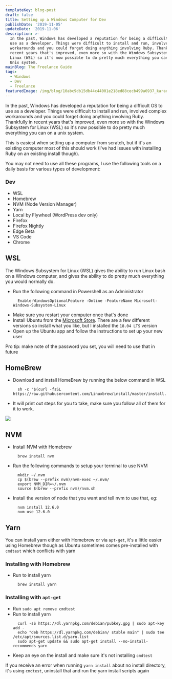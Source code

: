 ```yaml
---
templateKey: blog-post
draft: false
title: Setting up a Windows Computer for Dev
publishDate: '2019-11-05'
updateDate: '2019-11-06'
description: >-
  In the past, Windows has developed a reputation for being a difficult OS to
  use as a developer. Things were difficult to install and run, involved complex
  workarounds and you could forget doing anything involving Ruby. Thankfully in
  recent years that's improved, even more so with the Windows Subsystem for
  Linux (WSL) so it's now possible to do pretty much everything you can on a
  Unix system.
mainBlog: The Freelance Guide
tags:
  - Windows
  - Dev
  - Freelance
featuredImage: /img/blog/10abc9db15db44c44001e218ed88cecb499a6937_karaoke.jpg
---
```

In the past, Windows has developed a reputation for being a difficult OS to use as a developer. Things were difficult to install and run, involved complex workarounds and you could forget doing anything involving Ruby. Thankfully in recent years that's improved, even more so with the Windows Subsystem for Linux (WSL) so it's now possible to do pretty much everything you can on a unix system.

This is easiest when setting up a computer from scratch, but if it's an existing computer most of this should work (I've had issues with installing Ruby on an existing install though).

You may not need to use all these programs, I use the following tools on a daily basis for various types of development:

### Dev

* WSL
* Homebrew
* NVM (Node Version Manager)
* Yarn
* Local by Flywheel (WordPress dev only)
* Firefox
* Firefox Nightly
* Edge Beta
* VS Code
* Chrome

## WSL

The Windows Subsystem for Linux (WSL) gives the ability to run Linux bash on a Windows computer, and gives the ability to do pretty much everything you would normally do.

* Run the following command in Powershell as an Administrator
  ```
    Enable-WindowsOptionalFeature -Online -FeatureName Microsoft-Windows-Subsystem-Linux
  ```
* Make sure you restart your computer once that's done
* Install Ubuntu from the [Microsoft Store](https://www.microsoft.com/en-au/p/ubuntu-1804-lts/9n9tngvndl3q?activetab=pivot:overviewtab). There are a few different versions so install what you like, but I installed the `18.04 LTS` version
* Open up the Ubuntu app and follow the instructions to set up your new user

Pro tip: make note of the password you set, you will need to use that in future

## HomeBrew

* Download and install HomeBrew by running the below command in WSL
  ```
    sh -c "$(curl -fsSL https://raw.githubusercontent.com/Linuxbrew/install/master/install.sh)"
  ```
* It will print out steps for you to take, make sure you follow all of them for it to work.

![](/img/blog/homebrew_bash.png)

## NVM

* Install NVM with Homebrew
  ```
    brew install nvm
  ```
* Run the following commands to setup your terminal to use NVM
  ```
    mkdir ~/.nvm
    cp $(brew --prefix nvm)/nvm-exec ~/.nvm/
    export NVM_DIR=~/.nvm
    source $(brew --prefix nvm)/nvm.sh
  ```
* Install the version of node that you want and tell nvm to use that, eg:
  ```
    nvm install 12.6.0
    nvm use 12.6.0
  ```

## Yarn

You can install yarn either with Homebrew or via `apt-get`, it's a little easier using Homebrew though as Ubuntu sometimes comes pre-installed with `cmdtest` which conflicts with yarn

### Installing with Homebrew

* Run to install yarn
  ```
    brew install yarn
  ```

### Installing with `apt-get`

* Run `sudo apt remove cmdtest`
* Run to install yarn
  ```
    curl -sS https://dl.yarnpkg.com/debian/pubkey.gpg | sudo apt-key add -
    echo "deb https://dl.yarnpkg.com/debian/ stable main" | sudo tee /etc/apt/sources.list.d/yarn.list
    sudo apt-get update && sudo apt-get install --no-install-recommends yarn
  ```
* Keep an eye on the install and make sure it's not installing `cmdtest`

If you receive an error when running `yarn install` about no install directory, it's using `cmdtest`, uninstall that and run the yarn install scripts again
